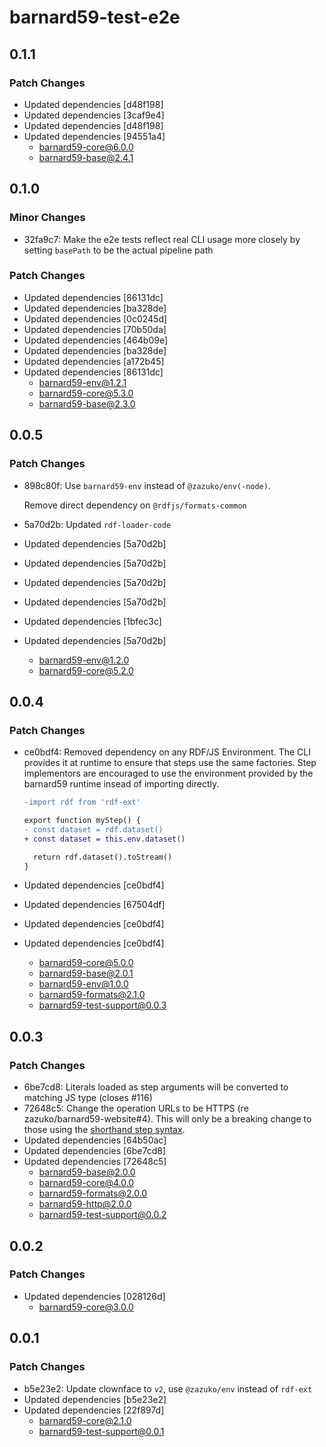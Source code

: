 # barnard59-test-e2e

## 0.1.1

### Patch Changes

- Updated dependencies [d48f198]
- Updated dependencies [3caf9e4]
- Updated dependencies [d48f198]
- Updated dependencies [94551a4]
  - barnard59-core@6.0.0
  - barnard59-base@2.4.1

## 0.1.0

### Minor Changes

- 32fa9c7: Make the e2e tests reflect real CLI usage more closely by setting `basePath` to be the actual pipeline path

### Patch Changes

- Updated dependencies [86131dc]
- Updated dependencies [ba328de]
- Updated dependencies [0c0245d]
- Updated dependencies [70b50da]
- Updated dependencies [464b09e]
- Updated dependencies [ba328de]
- Updated dependencies [a172b45]
- Updated dependencies [86131dc]
  - barnard59-env@1.2.1
  - barnard59-core@5.3.0
  - barnard59-base@2.3.0

## 0.0.5

### Patch Changes

- 898c80f: Use `barnard59-env` instead of `@zazuko/env(-node)`.

  Remove direct dependency on `@rdfjs/formats-common`

- 5a70d2b: Updated `rdf-loader-code`
- Updated dependencies [5a70d2b]
- Updated dependencies [5a70d2b]
- Updated dependencies [5a70d2b]
- Updated dependencies [5a70d2b]
- Updated dependencies [1bfec3c]
- Updated dependencies [5a70d2b]
  - barnard59-env@1.2.0
  - barnard59-core@5.2.0

## 0.0.4

### Patch Changes

- ce0bdf4: Removed dependency on any RDF/JS Environment. The CLI provides it at runtime to ensure that steps
  use the same factories. Step implementors are encouraged to use the environment provided by the
  barnard59 runtime insead of importing directly.

  ```diff
  -import rdf from 'rdf-ext'

  export function myStep() {
  - const dataset = rdf.dataset()
  + const dataset = this.env.dataset()

    return rdf.dataset().toStream()
  }
  ```

- Updated dependencies [ce0bdf4]
- Updated dependencies [67504df]
- Updated dependencies [ce0bdf4]
- Updated dependencies [ce0bdf4]
  - barnard59-core@5.0.0
  - barnard59-base@2.0.1
  - barnard59-env@1.0.0
  - barnard59-formats@2.1.0
  - barnard59-test-support@0.0.3

## 0.0.3

### Patch Changes

- 6be7cd8: Literals loaded as step arguments will be converted to matching JS type (closes #116)
- 72648c5: Change the operation URLs to be HTTPS (re zazuko/barnard59-website#4).
  This will only be a breaking change to those using the [shorthand step syntax](https://data-centric.zazuko.com/docs/workflows/explanations/simplified-syntax).
- Updated dependencies [64b50ac]
- Updated dependencies [6be7cd8]
- Updated dependencies [72648c5]
  - barnard59-base@2.0.0
  - barnard59-core@4.0.0
  - barnard59-formats@2.0.0
  - barnard59-http@2.0.0
  - barnard59-test-support@0.0.2

## 0.0.2

### Patch Changes

- Updated dependencies [028126d]
  - barnard59-core@3.0.0

## 0.0.1

### Patch Changes

- b5e23e2: Update clownface to `v2`, use `@zazuko/env` instead of `rdf-ext`
- Updated dependencies [b5e23e2]
- Updated dependencies [22f897d]
  - barnard59-core@2.1.0
  - barnard59-test-support@0.0.1
